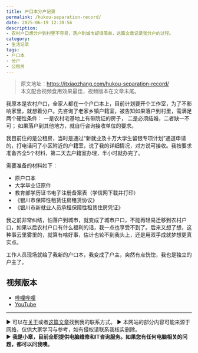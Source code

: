 ```yaml
---
title: 户口本分户记录
permalink: /hukou-separation-record/
date: 2025-06-19 12:30:56
description:
- 农村户口想分户到村里不容易，落户到城市却很简单，这篇文章记录我分户的过程。
category:
- 生活记录
tags:
- 户口本
- 分户
- 公租房
---
```


> 原文地址：<https://itxiaozhang.com/hukou-separation-record/>  
> 本文配合视频食用效果最佳，视频版本在文章末尾。

我原本是农村户口，全家人都在一个户口本上，目前计划要开个工作室，为了不影响家里，就想着分户。先咨询了老家乡镇户籍室，被告知如果落户到村里，需满足两个硬性条件：
一是农村宅基地上有带院证的房子，
二是必须结婚，二者缺一不可；
如果落户到其他地方，就自行咨询接收单位的要求。

我目前住的是公租房，当时是通过“新就业及十万大学生留银专项计划”通道申请的，打电话问了小区附近的户籍室，说了我的详细情况，对方说可接收。我按要求准备齐全5个材料，第二天去户籍室办理，半小时就办完了。

需要准备的材料如下：

* 原户口本
* 大学毕业证原件
* 教育部学历证书电子注册备案表（学信网下载并打印）
* 《银川市保障性租赁住房租赁协议》
* 《银川市新就业人员承租保障性租赁住房凭证》

我之前非常纠结，怕落户到城市，就变成了城市户口，不能再轻易迁移到农村户口，如果以后农村户口有什么福利的话，我一点也享受不到了。后来又想了想，这种事云里雾里的，就算有啥好事，估计也轮不到我头上，还是用双手成就梦想更真实点。

工作人员现场就给了我新的户口本，我变成了户主，突然有点恍惚，我也是独立的户主了。

## 视频版本

* [哔哩哔哩](https://space.bilibili.com/3546607630944387)
* [YouTube](https://www.youtube.com/@itxiaozhang)

---
▶ 可以在[关于](https://itxiaozhang.com/about/)或者[这篇文章](https://itxiaozhang.com/about-computer-repair-services-with-me/)找到我的联系方式。
▶ 本网站的部分内容可能来源于网络，仅供大家学习与参考，如有侵权请联系我核实删除。  
▶ **我是小章，目前全职提供电脑维修和IT咨询服务。如果您有任何电脑相关的问题，都可以问我噢。**  
